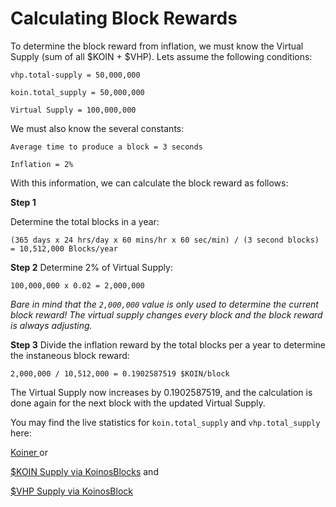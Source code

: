 # Calculating Block Rewards

To determine the block reward from inflation, we must know the Virtual Supply (sum of all $KOIN + $VHP). Lets assume the following conditions:

```
vhp.total-supply = 50,000,000

koin.total_supply = 50,000,000

Virtual Supply = 100,000,000
```

We must also know the several constants:

```
Average time to produce a block = 3 seconds

Inflation = 2%
```
With this information, we can calculate the block reward as follows:

**Step 1** 

Determine the total blocks in a year:

```
(365 days x 24 hrs/day x 60 mins/hr x 60 sec/min) / (3 second blocks) 
= 10,512,000 Blocks/year
```

**Step 2** 
Determine 2% of Virtual Supply:

```
100,000,000 x 0.02 = 2,000,000
```

_Bare in mind that the `2,000,000` value is only used to determine the current block reward! The virtual supply changes every block and the block reward is always adjusting._

**Step 3** 
Divide the inflation reward by the total blocks per a year to determine the instaneous block reward:

```
2,000,000 / 10,512,000 = 0.1902587519 $KOIN/block
```


The Virtual Supply now increases by 0.1902587519, and the calculation is done again for the next block with the updated Virtual Supply.


You may find the live statistics for `koin.total_supply` and `vhp.total_supply` here:

[Koiner ](https://koiner.app/tokens) or

[$KOIN Supply via KoinosBlocks](https://koinosblocks.com/address/15DJN4a8SgrbGhhGksSBASiSYjGnMU8dGL) and

[$VHP Supply via KoinosBlock](https://koinosblocks.com/address/18tWNU7E4yuQzz7hMVpceb9ixmaWLVyQsr)

